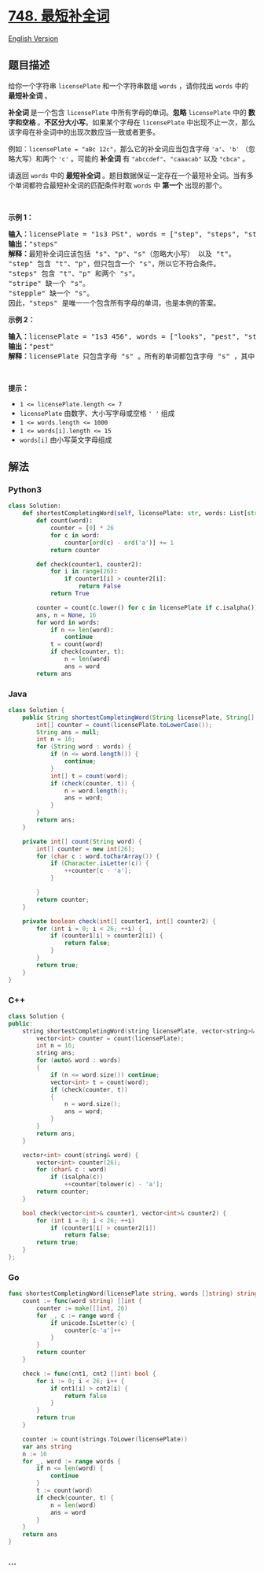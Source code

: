 # [748. 最短补全词](https://leetcode-cn.com/problems/shortest-completing-word)

[English Version](/solution/0700-0799/0748.Shortest%20Completing%20Word/README_EN.md)

## 题目描述

<!-- 这里写题目描述 -->

<p>给你一个字符串 <code>licensePlate</code> 和一个字符串数组 <code>words</code> ，请你找出&nbsp;<code>words</code> 中的 <strong>最短补全词</strong> 。</p>

<p><strong>补全词 </strong>是一个包含 <code>licensePlate</code> 中所有字母的单词。<strong>忽略</strong>&nbsp;<code>licensePlate</code> 中的 <strong>数字和空格 </strong>。<strong>不区分大小写</strong>。如果某个字母在 <code>licensePlate</code> 中出现不止一次，那么该字母在补全词中的出现次数应当一致或者更多。</p>

<p>例如：<code>licensePlate</code><code> = "aBc 12c"</code>，那么它的补全词应当包含字母 <code>'a'</code>、<code>'b'</code> （忽略大写）和两个 <code>'c'</code> 。可能的 <strong>补全词</strong> 有 <code>"abccdef"</code>、<code>"caaacab"</code> 以及 <code>"cbca"</code> 。</p>

<p>请返回 <code>words</code> 中的 <strong>最短补全词</strong> 。题目数据保证一定存在一个最短补全词。当有多个单词都符合最短补全词的匹配条件时取 <code>words</code> 中 <strong>第一个</strong> 出现的那个。</p>

<p>&nbsp;</p>

<p><strong>示例 1：</strong></p>

<pre>
<strong>输入：</strong>licensePlate = "1s3 PSt", words = ["step", "steps", "stripe", "stepple"]
<strong>输出：</strong>"steps"
<strong>解释：</strong>最短补全词应该包括 "s"、"p"、"s"（忽略大小写） 以及 "t"。
"step" 包含 "t"、"p"，但只包含一个 "s"，所以它不符合条件。
"steps" 包含 "t"、"p" 和两个 "s"。
"stripe" 缺一个 "s"。
"stepple" 缺一个 "s"。
因此，"steps" 是唯一一个包含所有字母的单词，也是本例的答案。</pre>

<p><strong>示例 2：</strong></p>

<pre>
<strong>输入：</strong>licensePlate = "1s3 456", words = ["looks", "pest", "stew", "show"]
<strong>输出：</strong>"pest"
<strong>解释：</strong>licensePlate 只包含字母 "s" 。所有的单词都包含字母 "s" ，其中 "pest"、"stew"、和 "show" 三者最短。答案是 "pest" ，因为它是三个单词中在 words 里最靠前的那个。
</pre>

<p>&nbsp;</p>

<p><strong>提示：</strong></p>

<ul>
	<li><code>1 &lt;= licensePlate.length &lt;= 7</code></li>
	<li><code>licensePlate</code> 由数字、大小写字母或空格 <code>' '</code> 组成</li>
	<li><code>1 &lt;= words.length &lt;= 1000</code></li>
	<li><code>1 &lt;= words[i].length &lt;= 15</code></li>
	<li><code>words[i]</code> 由小写英文字母组成</li>
</ul>

## 解法

<!-- 这里可写通用的实现逻辑 -->

<!-- tabs:start -->

### **Python3**

<!-- 这里可写当前语言的特殊实现逻辑 -->

```python
class Solution:
    def shortestCompletingWord(self, licensePlate: str, words: List[str]) -> str:
        def count(word):
            counter = [0] * 26
            for c in word:
                counter[ord(c) - ord('a')] += 1
            return counter

        def check(counter1, counter2):
            for i in range(26):
                if counter1[i] > counter2[i]:
                    return False
            return True

        counter = count(c.lower() for c in licensePlate if c.isalpha())
        ans, n = None, 16
        for word in words:
            if n <= len(word):
                continue
            t = count(word)
            if check(counter, t):
                n = len(word)
                ans = word
        return ans
```

### **Java**

<!-- 这里可写当前语言的特殊实现逻辑 -->

```java
class Solution {
    public String shortestCompletingWord(String licensePlate, String[] words) {
        int[] counter = count(licensePlate.toLowerCase());
        String ans = null;
        int n = 16;
        for (String word : words) {
            if (n <= word.length()) {
                continue;
            }
            int[] t = count(word);
            if (check(counter, t)) {
                n = word.length();
                ans = word;
            }
        }
        return ans;
    }

    private int[] count(String word) {
        int[] counter = new int[26];
        for (char c : word.toCharArray()) {
            if (Character.isLetter(c)) {
                ++counter[c - 'a'];
            }

        }
        return counter;
    }

    private boolean check(int[] counter1, int[] counter2) {
        for (int i = 0; i < 26; ++i) {
            if (counter1[i] > counter2[i]) {
                return false;
            }
        }
        return true;
    }
}
```

### **C++**

```cpp
class Solution {
public:
    string shortestCompletingWord(string licensePlate, vector<string>& words) {
        vector<int> counter = count(licensePlate);
        int n = 16;
        string ans;
        for (auto& word : words)
        {
            if (n <= word.size()) continue;
            vector<int> t = count(word);
            if (check(counter, t))
            {
                n = word.size();
                ans = word;
            }
        }
        return ans;
    }

    vector<int> count(string& word) {
        vector<int> counter(26);
        for (char& c : word)
            if (isalpha(c))
                ++counter[tolower(c) - 'a'];
        return counter;
    }

    bool check(vector<int>& counter1, vector<int>& counter2) {
        for (int i = 0; i < 26; ++i)
            if (counter1[i] > counter2[i])
                return false;
        return true;
    }
};
```

### **Go**

```go
func shortestCompletingWord(licensePlate string, words []string) string {
	count := func(word string) []int {
		counter := make([]int, 26)
		for _, c := range word {
			if unicode.IsLetter(c) {
				counter[c-'a']++
			}
		}
		return counter
	}

	check := func(cnt1, cnt2 []int) bool {
		for i := 0; i < 26; i++ {
			if cnt1[i] > cnt2[i] {
				return false
			}
		}
		return true
	}

	counter := count(strings.ToLower(licensePlate))
	var ans string
	n := 16
	for _, word := range words {
		if n <= len(word) {
			continue
		}
		t := count(word)
		if check(counter, t) {
			n = len(word)
			ans = word
		}
	}
	return ans
}
```

### **...**

```

```

<!-- tabs:end -->

